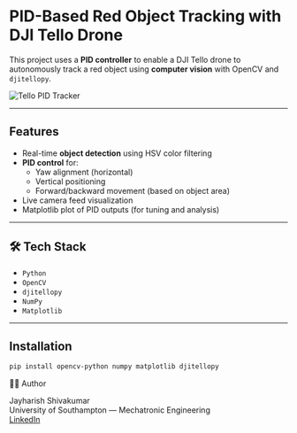 # PID-Based Red Object Tracking with DJI Tello Drone

This project uses a **PID controller** to enable a DJI Tello drone to autonomously track a red object using **computer vision** with OpenCV and `djitellopy`.

![Tello PID Tracker](https://github.com/jayshiv06/PID-Based-Red-Object-Tracking-with-DJI-Tello-Drone/assets/your-image-link) <!-- Optional: add GIF or screenshot -->

---

## Features

- Real-time **object detection** using HSV color filtering
- **PID control** for:
  - Yaw alignment (horizontal)
  - Vertical positioning
  - Forward/backward movement (based on object area)
- Live camera feed visualization
- Matplotlib plot of PID outputs (for tuning and analysis)

---

## 🛠️ Tech Stack

- `Python`
- `OpenCV`
- `djitellopy`
- `NumPy`
- `Matplotlib`

---

## Installation

```bash
pip install opencv-python numpy matplotlib djitellopy
```

🧑‍💻 Author

Jayharish Shivakumar <br>
University of Southampton — Mechatronic Engineering <br>
[LinkedIn](https://www.linkedin.com/in/jayharish-shivakumar-18591b275?lipi=urn%3Ali%3Apage%3Ad_flagship3_profile_view_base_contact_details%3BJ8gsKPwrTfK399uKGHno3w%3D%3D)
